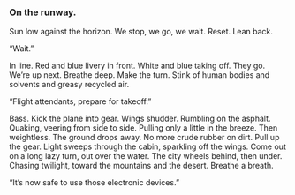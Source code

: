 ### On the runway.

Sun low against the horizon. We stop, we go, we wait. Reset. Lean back.

“Wait.”

In line. Red and blue livery in front. White and blue taking off. They go. We’re up next. Breathe deep. Make the turn. Stink of human bodies and solvents and greasy recycled air. 

“Flight attendants, prepare for takeoff.”

Bass. Kick the plane into gear. Wings shudder. Rumbling on the asphalt. Quaking, veering from side to side. Pulling only a little in the breeze. Then weightless. The ground drops away. No more crude rubber on dirt. Pull up the gear. Light sweeps through the cabin, sparkling off the wings. Come out on a long lazy turn, out over the water. The city wheels behind, then under. Chasing twilight, toward the mountains and the desert. Breathe a breath.

“It’s now safe to use those electronic devices.”